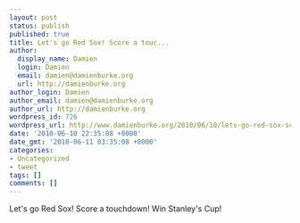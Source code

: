 ```yaml
---
layout: post
status: publish
published: true
title: Let's go Red Sox! Score a touc...
author:
  display_name: Damien
  login: Damien
  email: damien@damienburke.org
  url: http://damienburke.org
author_login: Damien
author_email: damien@damienburke.org
author_url: http://damienburke.org
wordpress_id: 726
wordpress_url: http://www.damienburke.org/2010/06/10/lets-go-red-sox-score-a-touc/
date: '2010-06-10 22:35:08 +0000'
date_gmt: '2010-06-11 03:35:08 +0000'
categories:
- Uncategorized
- tweet
tags: []
comments: []
---
```

<p>Let's go Red Sox! Score a touchdown! Win Stanley's Cup!</p>
